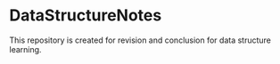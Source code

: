 # DataStructureNotes
This repository is created for revision and conclusion for data structure learning.

